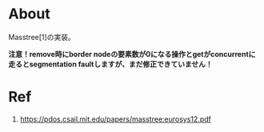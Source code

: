 # About
Masstree[1]の実装。


**注意！remove時にborder nodeの要素数が0になる操作とgetがconcurrentに走るとsegmentation faultしますが、まだ修正できていません！**

# Ref
1. https://pdos.csail.mit.edu/papers/masstree:eurosys12.pdf